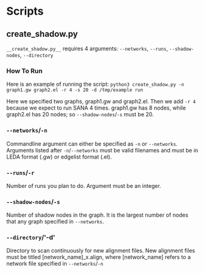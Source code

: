 # Scripts
## create_shadow.py

`__create_shadow.py__` requires 4 arguments: `--networks`, `--runs`, `--shadow-nodes`,
`--directory`
### How To Run
Here is an example of running the script: 
`python3 create_shadow.py -n graph1.gw graph2.el -r 4 -s 20 -d /tmp/example run`

Here we specified two graphs, graph1.gw and graph2.el. Then we add `-r 4` because we expect
to run SANA 4 times. graph1.gw has 8 nodes, while graph2.el has 20 nodes; so `--shadow-nodes`/`-s`
must be 20.
### `--networks`/`-n`
Commandline argument can either be specified as `-n` or `--networks`. Arguments listed
after `-n`/`--networks` must be valid filenames and must be in LEDA format (.gw) or
edgelist format (.el).

### `--runs`/`-r`
Number of runs you plan to do. Argument must be an integer.
### `--shadow-nodes`/`-s`
Number of shadow nodes in the graph. It is the largest number of nodes that any graph 
specified in `--networks`.
### `--directory`/'-d'
Directory to scan continuously for new alignment files. New alignment files must be titled 
[network_name]_x.align, where [network_name] refers to a network file specified in
`--networks`/`-n`


